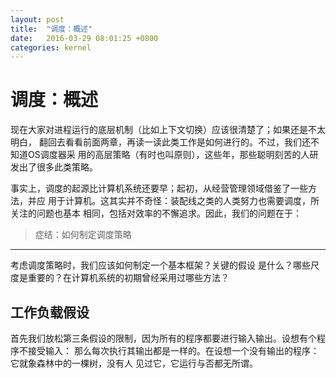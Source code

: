 ```yaml
---
layout: post
title:  "调度：概述"
date:   2016-03-29 08:01:25 +0800
categories: kernel
---
```

# 调度：概述
现在大家对进程运行的底层机制（比如上下文切换）应该很清楚了；如果还是不太明白，
翻回去看看前面两章，再读一读此类工作是如何进行的。不过，我们还不知道OS调度器采
用的高层策略（有时也叫原则），这些年，那些聪明刻苦的人研发出了很多此类策略。

事实上，调度的起源比计算机系统还要早；起初，从经营管理领域借鉴了一些方法，并应
用于计算机。这其实并不奇怪：装配线之类的人类努力也需要调度，所关注的问题也基本
相同，包括对效率的不懈追求。因此，我们的问题在于：

> 症结：如何制定调度策略
---------------------
考虑调度策略时，我们应该如何制定一个基本框架？关键的假设
是什么？哪些尺度是重要的？在计算机系统的初期曾经采用过哪些方法？

## 工作负载假设

首先我们放松第三条假设的限制，因为所有的程序都要进行输入输出。设想有个程序不接受输入：
那么每次执行其输出都是一样的。在设想一个没有输出的程序：它就象森林中的一棵树，没有人
见过它，它运行与否都无所谓。

